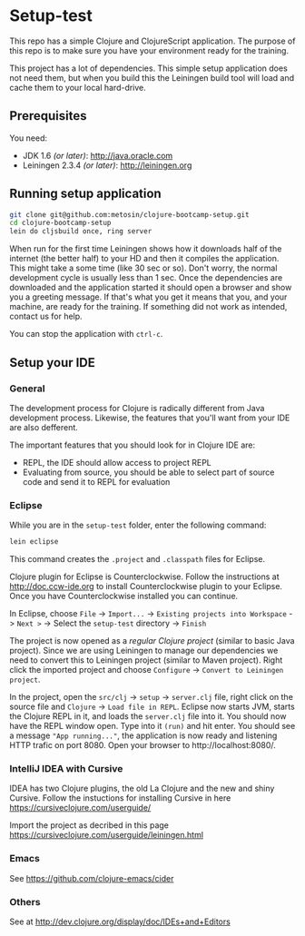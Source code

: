 # Setup-test

This repo has a simple Clojure and ClojureScript application. The purpose of this repo is to make sure you have your environment ready for the training.

This project has a lot of dependencies. This simple setup application does not need them, but when you build this the Leiningen build tool will load and cache them to your local hard-drive.

## Prerequisites

You need:

* JDK 1.6 _(or later)_: http://java.oracle.com
* Leiningen 2.3.4 _(or later)_: http://leiningen.org

## Running setup application

```bash
git clone git@github.com:metosin/clojure-bootcamp-setup.git
cd clojure-bootcamp-setup
lein do cljsbuild once, ring server
```

When run for the first time Leiningen shows how it downloads half of the internet (the better half) to your HD and then it compiles the application. This might take a some time (like 30 sec or so). Don't worry, the normal development cycle is usually less than 1 sec. Once the dependencies are downloaded and the application started it should open a browser and show you a greeting message. If that's what you get it means that you, and your machine, are ready for the training. If something did not work as intended, contact us for help.

You can stop the application with ```ctrl-c```.

## Setup your IDE

### General

The development process for Clojure is radically different from Java development process. Likewise, the features that you'll want from your IDE are also defferent.

The important features that you should look for in Clojure IDE are:

* REPL, the IDE should allow access to project REPL
* Evaluating from source, you should be able to select part of source code and send it to REPL for evaluation

### Eclipse

While you are in the ```setup-test``` folder, enter the following command:

```bash
lein eclipse
```

This command creates the ```.project``` and ```.classpath``` files for Eclipse.

Clojure plugin for Eclipse is Counterclockwise. Follow the instructions at http://doc.ccw-ide.org to install Counterclockwise plugin to your Eclipse. Once you have Counterclockwise installed you can continue.

In Eclipse, choose ```File``` -> ```Import...``` -> ```Existing projects into Workspace``` -> ```Next >``` -> Select the ```setup-test``` directory -> ```Finish```

The project is now opened as a *regular Clojure project* (similar to basic Java project). Since we are using Leiningen to manage our dependencies we need to convert this to Leiningen project (similar to Maven project). Right click the imported project and choose ```Configure``` -> ```Convert to Leiningen project```.

In the project, open the ```src/clj``` -> ```setup``` -> ```server.clj``` file, right click on the source file and ```Clojure``` -> ```Load file in REPL```. Eclipse now starts JVM, starts the Clojure REPL in it, and loads the ```server.clj``` file into it. You should now have the REPL window open. Type into it ```(run)``` and hit enter. You should see a message ```"App running..."```, the application is now ready and listening HTTP trafic on port 8080. Open your browser to http://localhost:8080/.

### IntelliJ IDEA with Cursive

IDEA has two Clojure plugins, the old La Clojure and the new and shiny Cursive. Follow the instuctions for installing Cursive in here https://cursiveclojure.com/userguide/

Import the project as decribed in this page https://cursiveclojure.com/userguide/leiningen.html

### Emacs

See https://github.com/clojure-emacs/cider

### Others

See at http://dev.clojure.org/display/doc/IDEs+and+Editors
